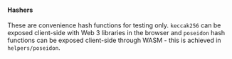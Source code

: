 #### Hashers

These are convenience hash functions for testing only. `keccak256` can be exposed client-side with Web 3 libraries in the browser and `poseidon` hash functions can be exposed client-side through WASM - this is achieved in `helpers/poseidon`.